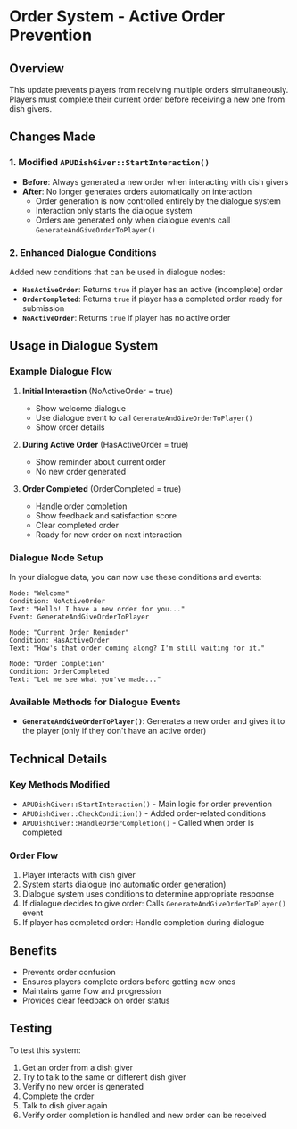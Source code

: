 # Order System - Active Order Prevention

## Overview
This update prevents players from receiving multiple orders simultaneously. Players must complete their current order before receiving a new one from dish givers.

## Changes Made

### 1. Modified `APUDishGiver::StartInteraction()`
- **Before**: Always generated a new order when interacting with dish givers
- **After**: No longer generates orders automatically on interaction
  - Order generation is now controlled entirely by the dialogue system
  - Interaction only starts the dialogue system
  - Orders are generated only when dialogue events call `GenerateAndGiveOrderToPlayer()`

### 2. Enhanced Dialogue Conditions
Added new conditions that can be used in dialogue nodes:

- **`HasActiveOrder`**: Returns `true` if player has an active (incomplete) order
- **`OrderCompleted`**: Returns `true` if player has a completed order ready for submission
- **`NoActiveOrder`**: Returns `true` if player has no active order

## Usage in Dialogue System

### Example Dialogue Flow
1. **Initial Interaction** (NoActiveOrder = true)
   - Show welcome dialogue
   - Use dialogue event to call `GenerateAndGiveOrderToPlayer()`
   - Show order details

2. **During Active Order** (HasActiveOrder = true)
   - Show reminder about current order
   - No new order generated

3. **Order Completed** (OrderCompleted = true)
   - Handle order completion
   - Show feedback and satisfaction score
   - Clear completed order
   - Ready for new order on next interaction

### Dialogue Node Setup
In your dialogue data, you can now use these conditions and events:

```
Node: "Welcome"
Condition: NoActiveOrder
Text: "Hello! I have a new order for you..."
Event: GenerateAndGiveOrderToPlayer

Node: "Current Order Reminder"
Condition: HasActiveOrder
Text: "How's that order coming along? I'm still waiting for it."

Node: "Order Completion"
Condition: OrderCompleted
Text: "Let me see what you've made..."
```

### Available Methods for Dialogue Events
- **`GenerateAndGiveOrderToPlayer()`**: Generates a new order and gives it to the player (only if they don't have an active order)

## Technical Details

### Key Methods Modified
- `APUDishGiver::StartInteraction()` - Main logic for order prevention
- `APUDishGiver::CheckCondition()` - Added order-related conditions
- `APUDishGiver::HandleOrderCompletion()` - Called when order is completed

### Order Flow
1. Player interacts with dish giver
2. System starts dialogue (no automatic order generation)
3. Dialogue system uses conditions to determine appropriate response
4. If dialogue decides to give order: Calls `GenerateAndGiveOrderToPlayer()` event
5. If player has completed order: Handle completion during dialogue

## Benefits
- Prevents order confusion
- Ensures players complete orders before getting new ones
- Maintains game flow and progression
- Provides clear feedback on order status

## Testing
To test this system:
1. Get an order from a dish giver
2. Try to talk to the same or different dish giver
3. Verify no new order is generated
4. Complete the order
5. Talk to dish giver again
6. Verify order completion is handled and new order can be received 